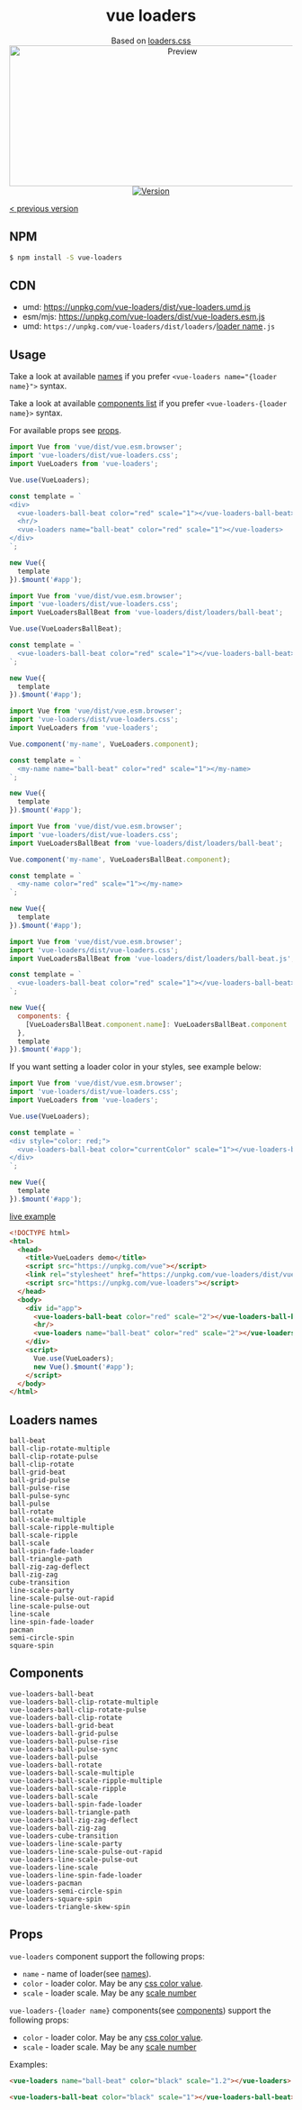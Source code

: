 <h1 align="center">vue loaders</h1>

<div align="center">
  Based on <a href="https://github.com/ConnorAtherton/loaders.css">loaders.css</a>
</div>
<div align="center">
  <img src="vue-loaders.gif" alt="Preview" width="600" height="250" />
</div>
<div align="center">
    <a href="https://www.npmjs.com/package/vue-loaders"><img src="https://img.shields.io/npm/v/vue-loaders.svg" alt="Version" /></a>
</div>

[< previous version](https://github.com/Hokid/vue-loaders/tree/34e07c7c88e602423e497427e9f322692bd336d4)

## NPM

```bash
$ npm install -S vue-loaders
```

## CDN

* umd: https://unpkg.com/vue-loaders/dist/vue-loaders.umd.js
* esm/mjs: https://unpkg.com/vue-loaders/dist/vue-loaders.esm.js
* umd: `https://unpkg.com/vue-loaders/dist/loaders/`[loader name](#loaders-names)`.js`

## Usage

Take a look at available [names](#loaders-names) if you prefer `<vue-loaders name="{loader name}">` syntax. 

Take a look at available [components list](#components) if you prefer `<vue-loaders-{loader name}>` syntax. 

For available props see [props](#props).

```javascript
import Vue from 'vue/dist/vue.esm.browser';
import 'vue-loaders/dist/vue-loaders.css';
import VueLoaders from 'vue-loaders';

Vue.use(VueLoaders);

const template = `
<div>
  <vue-loaders-ball-beat color="red" scale="1"></vue-loaders-ball-beat>
  <hr/>
  <vue-loaders name="ball-beat" color="red" scale="1"></vue-loaders>
</div>
`;

new Vue({
  template
}).$mount('#app');
```

```javascript
import Vue from 'vue/dist/vue.esm.browser';
import 'vue-loaders/dist/vue-loaders.css';
import VueLoadersBallBeat from 'vue-loaders/dist/loaders/ball-beat';

Vue.use(VueLoadersBallBeat);

const template = `
  <vue-loaders-ball-beat color="red" scale="1"></vue-loaders-ball-beat>
`;

new Vue({
  template
}).$mount('#app');
```

```javascript
import Vue from 'vue/dist/vue.esm.browser';
import 'vue-loaders/dist/vue-loaders.css';
import VueLoaders from 'vue-loaders';

Vue.component('my-name', VueLoaders.component);

const template = `
  <my-name name="ball-beat" color="red" scale="1"></my-name>
`;

new Vue({
  template
}).$mount('#app');
```

```javascript
import Vue from 'vue/dist/vue.esm.browser';
import 'vue-loaders/dist/vue-loaders.css';
import VueLoadersBallBeat from 'vue-loaders/dist/loaders/ball-beat';

Vue.component('my-name', VueLoadersBallBeat.component);

const template = `
  <my-name color="red" scale="1"></my-name>
`;

new Vue({
  template
}).$mount('#app');
```

```javascript
import Vue from 'vue/dist/vue.esm.browser';
import 'vue-loaders/dist/vue-loaders.css';
import VueLoadersBallBeat from 'vue-loaders/dist/loaders/ball-beat.js';

const template = `
  <vue-loaders-ball-beat color="red" scale="1"></vue-loaders-ball-beat>
`;

new Vue({
  components: {
    [VueLoadersBallBeat.component.name]: VueLoadersBallBeat.component
  },
  template
}).$mount('#app');
```

If you want setting a loader color in your styles, see example below:
```javascript
import Vue from 'vue/dist/vue.esm.browser';
import 'vue-loaders/dist/vue-loaders.css';
import VueLoaders from 'vue-loaders';

Vue.use(VueLoaders);

const template = `
<div style="color: red;">
  <vue-loaders-ball-beat color="currentColor" scale="1"></vue-loaders-ball-beat>
</div>
`;

new Vue({
  template
}).$mount('#app');
```
[live example](https://codepen.io/Hokid/pen/xoaZew)

```HTML
<!DOCTYPE html>
<html>
  <head>
    <title>VueLoaders demo</title>
    <script src="https://unpkg.com/vue"></script>
    <link rel="stylesheet" href="https://unpkg.com/vue-loaders/dist/vue-loaders.css">
    <script src="https://unpkg.com/vue-loaders"></script>
  </head>
  <body>
    <div id="app">
      <vue-loaders-ball-beat color="red" scale="2"></vue-loaders-ball-beat>
      <hr/>
      <vue-loaders name="ball-beat" color="red" scale="2"></vue-loaders>
    </div>
    <script>
      Vue.use(VueLoaders);
      new Vue().$mount('#app');
    </script>
  </body>
</html>
```

## Loaders names

```
ball-beat
ball-clip-rotate-multiple
ball-clip-rotate-pulse
ball-clip-rotate
ball-grid-beat
ball-grid-pulse
ball-pulse-rise
ball-pulse-sync
ball-pulse
ball-rotate
ball-scale-multiple
ball-scale-ripple-multiple
ball-scale-ripple
ball-scale
ball-spin-fade-loader
ball-triangle-path
ball-zig-zag-deflect
ball-zig-zag
cube-transition
line-scale-party
line-scale-pulse-out-rapid
line-scale-pulse-out
line-scale
line-spin-fade-loader
pacman
semi-circle-spin
square-spin
```

## Components

```
vue-loaders-ball-beat
vue-loaders-ball-clip-rotate-multiple
vue-loaders-ball-clip-rotate-pulse
vue-loaders-ball-clip-rotate
vue-loaders-ball-grid-beat
vue-loaders-ball-grid-pulse
vue-loaders-ball-pulse-rise
vue-loaders-ball-pulse-sync
vue-loaders-ball-pulse
vue-loaders-ball-rotate
vue-loaders-ball-scale-multiple
vue-loaders-ball-scale-ripple-multiple
vue-loaders-ball-scale-ripple
vue-loaders-ball-scale
vue-loaders-ball-spin-fade-loader
vue-loaders-ball-triangle-path
vue-loaders-ball-zig-zag-deflect
vue-loaders-ball-zig-zag
vue-loaders-cube-transition
vue-loaders-line-scale-party
vue-loaders-line-scale-pulse-out-rapid
vue-loaders-line-scale-pulse-out
vue-loaders-line-scale
vue-loaders-line-spin-fade-loader
vue-loaders-pacman
vue-loaders-semi-circle-spin
vue-loaders-square-spin
vue-loaders-triangle-skew-spin
```

## Props

`vue-loaders` component support the following props:

 * `name` - name of loader(see [names](#loaders-names)).
 * `color` - loader color. May be any [css color value](https://developer.mozilla.org/en-US/docs/Web/CSS/color_value).
 * `scale` - loader scale. May be any [scale number](https://developer.mozilla.org/en-US/docs/Web/CSS/transform-function/scale)
 

`vue-loaders-{loader name}` components(see [components](#components)) support the following props:

 * `color` - loader color. May be any [css color value](https://developer.mozilla.org/en-US/docs/Web/CSS/color_value).
 * `scale` - loader scale. May be any [scale number](https://developer.mozilla.org/en-US/docs/Web/CSS/transform-function/scale)
 
 Examples:
 
```html
<vue-loaders name="ball-beat" color="black" scale="1.2"></vue-loaders>
```

```html
<vue-loaders-ball-beat color="black" scale="1"></vue-loaders-ball-beat>
```
